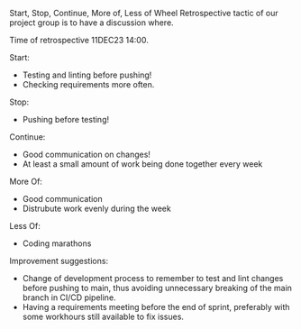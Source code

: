 Start, Stop, Continue, More of, Less of Wheel
Retrospective tactic of our project group is to have a discussion where.

Time of retrospective 11DEC23 14:00.

Start: 
- Testing and linting before pushing!
- Checking requirements more often.

Stop:
- Pushing before testing!

Continue:
- Good communication on changes!
- At least a small amount of work being done together every week 

More Of:
- Good communication
- Distrubute work evenly during the week

Less Of:
- Coding marathons

Improvement suggestions:
  - Change of development process to remember to test and lint changes before pushing to main, thus avoiding unnecessary breaking of the main branch in CI/CD pipeline. 
  - Having a requirements meeting before the end of sprint, preferably with some workhours still available to fix issues. 
